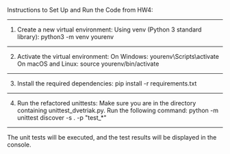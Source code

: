 Instructions to Set Up and Run the Code from HW4:
_________________________________________________
1) Create a new virtual environment:
   Using venv (Python 3 standard library):
   python3 -m venv yourenv
_________________________________________________

2) Activate the virtual environment:
   On Windows: yourenv\Scripts\activate
   On macOS and Linux: source yourenv/bin/activate
___________________________________________________
3) Install the required dependencies:
   pip install -r requirements.txt
___________________________________________________
4) Run the refactored unittests:
   Make sure you are in the directory containing unittest_dvetriak.py.
   Run the following command: python -m unittest discover -s . -p "test_*"
____________________________________________________________________________
The unit tests will be executed, and the test results will be displayed in the console.

